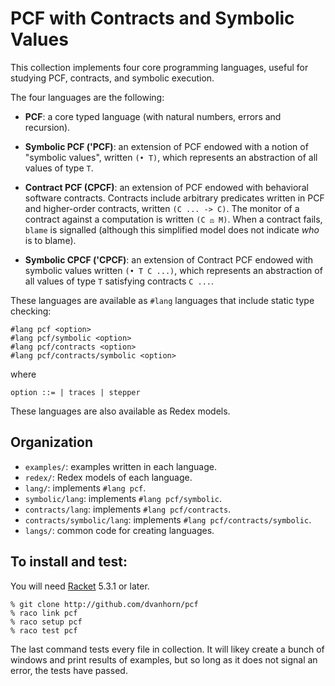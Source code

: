 PCF with Contracts and Symbolic Values
======================================

This collection implements four core programming languages, useful for
studying PCF, contracts, and symbolic execution.

The four languages are the following:

* __PCF__: a core typed language (with natural numbers, errors and
  recursion).

* __Symbolic PCF ('PCF)__: an extension of PCF endowed with a notion
  of "symbolic values", written `(• T)`, which represents an
  abstraction of all values of type `T`.

* __Contract PCF (CPCF)__: an extension of PCF endowed with
  behavioral software contracts.  Contracts include arbitrary
  predicates written in PCF and higher-order contracts, written `(C
  ... -> C)`.  The monitor of a contract against a computation is
  written `(C ⚖ M)`.  When a contract fails, `blame` is signalled
  (although this simplified model does not indicate _who_ is to
  blame).

* __Symbolic CPCF ('CPCF)__: an extension of Contract PCF endowed with
  symbolic values written `(• T C ...)`, which represents an
  abstraction of all values of type `T` satisfying contracts `C ...`.

These languages are available as `#lang` languages that include static
type checking:

```
#lang pcf <option>
#lang pcf/symbolic <option>
#lang pcf/contracts <option>
#lang pcf/contracts/symbolic <option>
```

where

`option ::=
        | traces
        | stepper`

These languages are also available as Redex models.

## Organization

* `examples/`: examples written in each language.
* `redex/`: Redex models of each language.
* `lang/`: implements `#lang pcf`.
* `symbolic/lang`: implements `#lang pcf/symbolic`.
* `contracts/lang`: implements `#lang pcf/contracts`.
* `contracts/symbolic/lang`: implements `#lang pcf/contracts/symbolic`.
* `langs/`: common code for creating languages.

## To install and test:

You will need [Racket](http://racket-lang.org/) 5.3.1 or later.

```
% git clone http://github.com/dvanhorn/pcf
% raco link pcf
% raco setup pcf
% raco test pcf
```

The last command tests every file in collection.  It will likey create
a bunch of windows and print results of examples, but so long as it
does not signal an error, the tests have passed.
